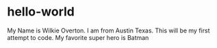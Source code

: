 # hello-world

My Name is Wilkie Overton. I am from Austin Texas. This will be my first attempt to code. 
My favorite super hero is Batman
